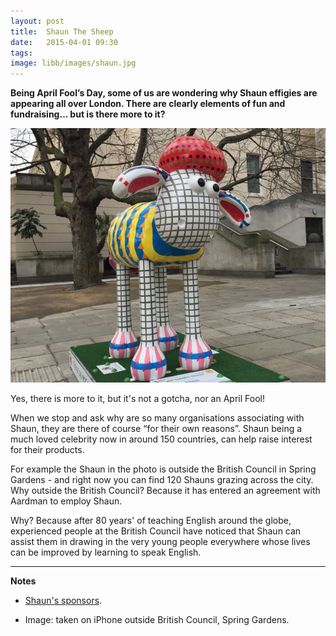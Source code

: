 ```yaml
---
layout: post
title:  Shaun The Sheep
date:   2015-04-01 09:30
tags:  
image: libb/images/shaun.jpg
---
```


**Being April Fool’s Day, some of us are wondering why Shaun effigies are appearing all over London. There are clearly elements of fun and fundraising… but is there more to it?**

![](/libb/images/shaun.jpg)

Yes, there is more to it, but it's not a gotcha, nor an April Fool! 

When we stop and ask why are so many organisations associating with Shaun, they are there of course “for their own reasons”. Shaun being a much loved celebrity now in around 150 countries, can help raise interest for their products. 

For example the Shaun in the photo is outside the British Council in Spring Gardens - and right now you can find 120 Shauns grazing across the city. Why outside the British Council? Because it has entered an agreement with Aardman to employ Shaun. 

Why? Because after 80 years' of teaching English around the globe, experienced people at the British Council have noticed that Shaun can assist them in drawing in the very young people everywhere whose lives can be improved by learning to speak English. 

__________________

<b>Notes</b>

* <a href="http://shauninthecity.org.uk/sponsors" target="_blank">Shaun's sponsors</a>.

* Image: taken on iPhone outside British Council, Spring Gardens.

